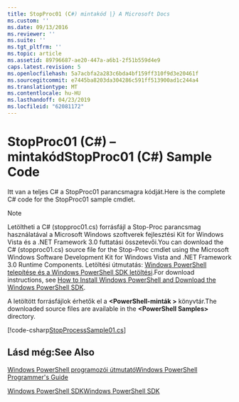 ```yaml
---
title: StopProc01 (C#) mintakód |} A Microsoft Docs
ms.custom: ''
ms.date: 09/13/2016
ms.reviewer: ''
ms.suite: ''
ms.tgt_pltfrm: ''
ms.topic: article
ms.assetid: 89796687-ae20-447a-a6b1-2f51b559d4e9
caps.latest.revision: 5
ms.openlocfilehash: 5a7acbfa2a283c6bda4bf159ff310f9d3e20461f
ms.sourcegitcommit: e7445ba8203da304286c591ff513900ad1c244a4
ms.translationtype: MT
ms.contentlocale: hu-HU
ms.lasthandoff: 04/23/2019
ms.locfileid: "62081172"
---
```

# <a name="stopproc01-c-sample-code"></a><span data-ttu-id="b92f6-102">StopProc01 (C#) – mintakód</span><span class="sxs-lookup"><span data-stu-id="b92f6-102">StopProc01 (C#) Sample Code</span></span>

<span data-ttu-id="b92f6-103">Itt van a teljes C# a StopProc01 parancsmagra kódját.</span><span class="sxs-lookup"><span data-stu-id="b92f6-103">Here is the complete C# code for the StopProc01 sample cmdlet.</span></span>

> [!NOTE]
> <span data-ttu-id="b92f6-104">Letöltheti a C# (stopproc01.cs) forrásfájl a Stop-Proc parancsmag használatával a Microsoft Windows szoftverek fejlesztési Kit for Windows Vista és a .NET Framework 3.0 futtatási összetevői.</span><span class="sxs-lookup"><span data-stu-id="b92f6-104">You can download the C# (stopproc01.cs) source file for the Stop-Proc cmdlet using the Microsoft Windows Software Development Kit for Windows Vista and .NET Framework 3.0 Runtime Components.</span></span> <span data-ttu-id="b92f6-105">Letöltési útmutatás: [Windows PowerShell telepítése és a Windows PowerShell SDK letöltési](/powershell/developer/installing-the-windows-powershell-sdk).</span><span class="sxs-lookup"><span data-stu-id="b92f6-105">For download instructions, see [How to Install Windows PowerShell and Download the Windows PowerShell SDK](/powershell/developer/installing-the-windows-powershell-sdk).</span></span>
>
> <span data-ttu-id="b92f6-106">A letöltött forrásfájlok érhetők el a  **\<PowerShell-minták >** könyvtár.</span><span class="sxs-lookup"><span data-stu-id="b92f6-106">The downloaded source files are available in the **\<PowerShell Samples>** directory.</span></span>

[!code-csharp[StopProcessSample01.cs](../../powershell-sdk-samples/SDK-2.0/csharp/StopProcessSample01/StopProcessSample01.cs#L11-L212 "StopProcessSample01.cs")]

## <a name="see-also"></a><span data-ttu-id="b92f6-107">Lásd még:</span><span class="sxs-lookup"><span data-stu-id="b92f6-107">See Also</span></span>

[<span data-ttu-id="b92f6-108">Windows PowerShell programozói útmutató</span><span class="sxs-lookup"><span data-stu-id="b92f6-108">Windows PowerShell Programmer's Guide</span></span>](./windows-powershell-programmer-s-guide.md)

[<span data-ttu-id="b92f6-109">Windows PowerShell SDK</span><span class="sxs-lookup"><span data-stu-id="b92f6-109">Windows PowerShell SDK</span></span>](../windows-powershell-reference.md)